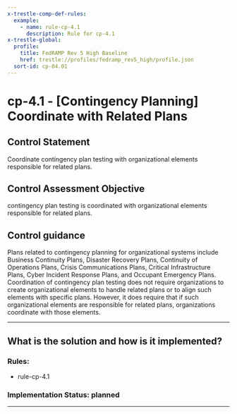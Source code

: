 ```yaml
---
x-trestle-comp-def-rules:
  example:
    - name: rule-cp-4.1
      description: Rule for cp-4.1
x-trestle-global:
  profile:
    title: FedRAMP Rev 5 High Baseline
    href: trestle://profiles/fedramp_rev5_high/profile.json
  sort-id: cp-04.01
---
```


# cp-4.1 - \[Contingency Planning\] Coordinate with Related Plans

## Control Statement

Coordinate contingency plan testing with organizational elements responsible for related plans.

## Control Assessment Objective

contingency plan testing is coordinated with organizational elements responsible for related plans.

## Control guidance

Plans related to contingency planning for organizational systems include Business Continuity Plans, Disaster Recovery Plans, Continuity of Operations Plans, Crisis Communications Plans, Critical Infrastructure Plans, Cyber Incident Response Plans, and Occupant Emergency Plans. Coordination of contingency plan testing does not require organizations to create organizational elements to handle related plans or to align such elements with specific plans. However, it does require that if such organizational elements are responsible for related plans, organizations coordinate with those elements.

______________________________________________________________________

## What is the solution and how is it implemented?

<!-- For implementation status enter one of: implemented, partial, planned, alternative, not-applicable -->

<!-- Note that the list of rules under ### Rules: is read-only and changes will not be captured after assembly to JSON -->

<!-- Add control implementation description here for control: cp-4.1 -->

### Rules:

  - rule-cp-4.1

### Implementation Status: planned

______________________________________________________________________
